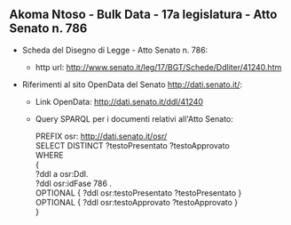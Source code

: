 ## Akoma Ntoso - Bulk Data - 17a legislatura - Atto Senato n. 786 ##

* Scheda del Disegno di Legge - Atto Senato n. 786:
	* http url: http://www.senato.it/leg/17/BGT/Schede/Ddliter/41240.htm

* Riferimenti al sito OpenData del Senato http://dati.senato.it/:
	* Link OpenData: http://dati.senato.it/ddl/41240
	* Query SPARQL per i documenti relativi all'Atto Senato:

        PREFIX osr: <http://dati.senato.it/osr/>  
		SELECT DISTINCT ?testoPresentato ?testoApprovato  
		WHERE  
		{  
		    ?ddl a osr:Ddl.  
		    ?ddl osr:idFase 786 .  
		    OPTIONAL { ?ddl osr:testoPresentato ?testoPresentato }  
		    OPTIONAL { ?ddl osr:testoApprovato ?testoApprovato }  
		}
		
